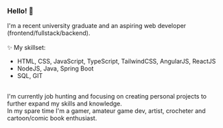 ### Hello! 👾
I'm a recent university graduate and an aspiring web developer (frontend/fullstack/backend).
<br /><br />✨ My skillset:
- HTML, CSS, JavaScript, TypeScript, TailwindCSS, AngularJS, ReactJS
- NodeJS, Java, Spring Boot
- SQL, GIT

<br />I'm currently job hunting and focusing on creating personal projects to further expand my skills and knowledge.
<br />In my spare time I'm a gamer, amateur game dev, artist, crocheter and cartoon/comic book enthusiast.

